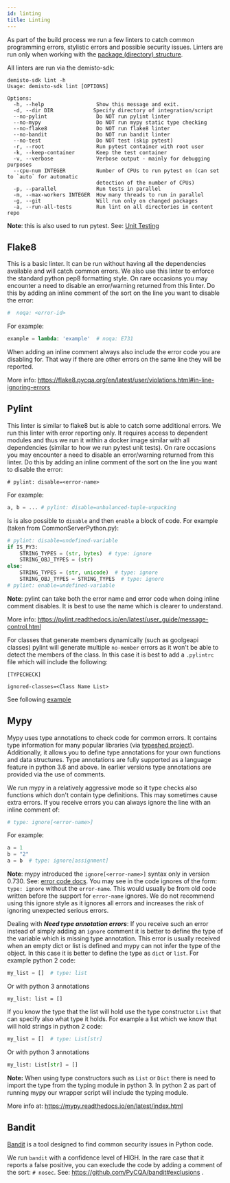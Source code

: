 ```yaml
---
id: linting
title: Linting
---
```


As part of the build process we run a few linters to catch common programming errors, stylistic errors and possible security issues. Linters are run only when working with the [package (directory) structure](package-dir.md).

All linters are run via the demisto-sdk:

```
demisto-sdk lint -h
Usage: demisto-sdk lint [OPTIONS]

Options:
  -h, --help                 Show this message and exit.
  -d, --dir DIR             Specify directory of integration/script
  --no-pylint                Do NOT run pylint linter
  --no-mypy                  Do NOT run mypy static type checking
  --no-flake8                Do NOT run flake8 linter
  --no-bandit                Do NOT run bandit linter
  --no-test                  Do NOT test (skip pytest)
  -r, --root                 Run pytest container with root user
  -k, --keep-container       Keep the test container
  -v, --verbose              Verbose output - mainly for debugging purposes
  --cpu-num INTEGER          Number of CPUs to run pytest on (can set to `auto` for automatic
                             detection of the number of CPUs)
  -p, --parallel             Run tests in parallel
  -m, --max-workers INTEGER  How many threads to run in parallel
  -g, --git                  Will run only on changed packages
  -a, --run-all-tests        Run lint on all directories in content repo

```

**Note**: this is also used to run pytest. See: [Unit Testing](unit-testing.md)

## Flake8

This is a basic linter. It can be run without having all the dependencies available and will catch common errors. We also use this linter to enforce the standard python pep8 formatting style. On rare occasions you may encounter a need to disable an error/warning returned from this linter. Do this by adding an inline comment of the sort on the line you want to disable the error:

```python
#  noqa: <error-id>
```

For example:

```python
example = lambda: 'example'  # noqa: E731
```

When adding an inline comment always also include the error code you are disabling for. That way if there are other errors on the same line they will be reported.

More info: https://flake8.pycqa.org/en/latest/user/violations.html#in-line-ignoring-errors

## Pylint

This linter is similar to flake8 but is able to catch some additional errors. We run this linter with error reporting only. It requires access to dependent modules and thus we run it within a docker image similar with all dependencies (similar to how we run pytest unit tests). On rare occasions you may encounter a need to disable an error/warning returned from this linter. Do this by adding an inline comment of the sort on the line you want to disable the error:

```
# pylint: disable=<error-name>
```

For example:

```python
a, b = ... # pylint: disable=unbalanced-tuple-unpacking
```

Is is also possible to `disable` and then `enable` a block of code. For example (taken from CommonServerPython.py):

```python
# pylint: disable=undefined-variable
if IS_PY3:
    STRING_TYPES = (str, bytes)  # type: ignore
    STRING_OBJ_TYPES = (str)
else:
    STRING_TYPES = (str, unicode)  # type: ignore
    STRING_OBJ_TYPES = STRING_TYPES  # type: ignore
# pylint: enable=undefined-variable
```

**Note**: pylint can take both the error name and error code when doing inline comment disables. It is best to use the name which is clearer to understand.

More info: https://pylint.readthedocs.io/en/latest/user_guide/message-control.html

For classes that generate members dynamically (such as goolgeapi classes) pylint will generate multiple `no-member` errors as it won't be able to detect the members of the class. In this case it is best to add a `.pylintrc` file which will include the following:

```
[TYPECHECK]

ignored-classes=<Class Name List>
```

See following [example](https://github.com/demisto/content/blob/fe2bd5cddc6e521e08ef65fcd456a4214f8c4d93/Integrations/Gmail/.pylintrc)

## Mypy

Mypy uses type annotations to check code for common errors. It contains type information for many popular libraries (via [typeshed project](https://github.com/python/typeshed)). Additionally, it allows you to define type annotations for your own functions and data structures. Type annotations are fully supported as a language feature in python 3.6 and above. In earlier versions type annotations are provided via the use of comments.

We run mypy in a relatively aggressive mode so it type checks also functions which don't contain type definitions. This may sometimes cause extra errors. If you receive errors you can always ignore the line with an inline comment of:

```python
# type: ignore[<error-name>]
```

For example:

```python
a = 1
b = "2"
a = b  # type: ignore[assignment]
```

**Note**: mypy introduced the `ignore[<error-name>]` syntax only in version 0.730. See: [error code docs](https://mypy.readthedocs.io/en/latest/error_codes.html). You may see in the code ignores of the form: `type: ignore` without the `error-name`. This would usually be from old code written before the support for `error-name` ignores. We do not recommend using this ignore style as it ignores all errors and increases the risk of ignoring unexpected serious errors.

Dealing with **_Need type annotation errors_**: If you receive such an error instead of simply adding an `ignore` comment it is better to define the type of the variable which is missing type annotation. This error is usually received when an empty dict or list is defined and mypy can not infer the type of the object. In this case it is better to define the type as `dict` or `list`. For example python 2 code:

```python
my_list = []  # type: list
```

Or with python 3 annotations

```
my_list: list = []
```

If you know the type that the list will hold use the type constructor `List` that can specify also what type it holds. For example a list which we know that will hold strings in python 2 code:

```python
my_list = []  # type: List[str]
```

Or with python 3 annotations

```python
my_list: List[str] = []
```

**Note:** When using type constructors such as `List` or `Dict` there is need to import the type from the typing module in python 3. In python 2 as part of running mypy our wrapper script will include the typing module.

More info at: https://mypy.readthedocs.io/en/latest/index.html

## Bandit

[Bandit](https://github.com/PyCQA/bandit) is a tool designed to find common security issues in Python code.

We run `bandit` with a confidence level of HIGH. In the rare case that it reports a false positive, you can execlude the code by adding a comment of the sort: `# nosec`. See: https://github.com/PyCQA/bandit#exclusions .
